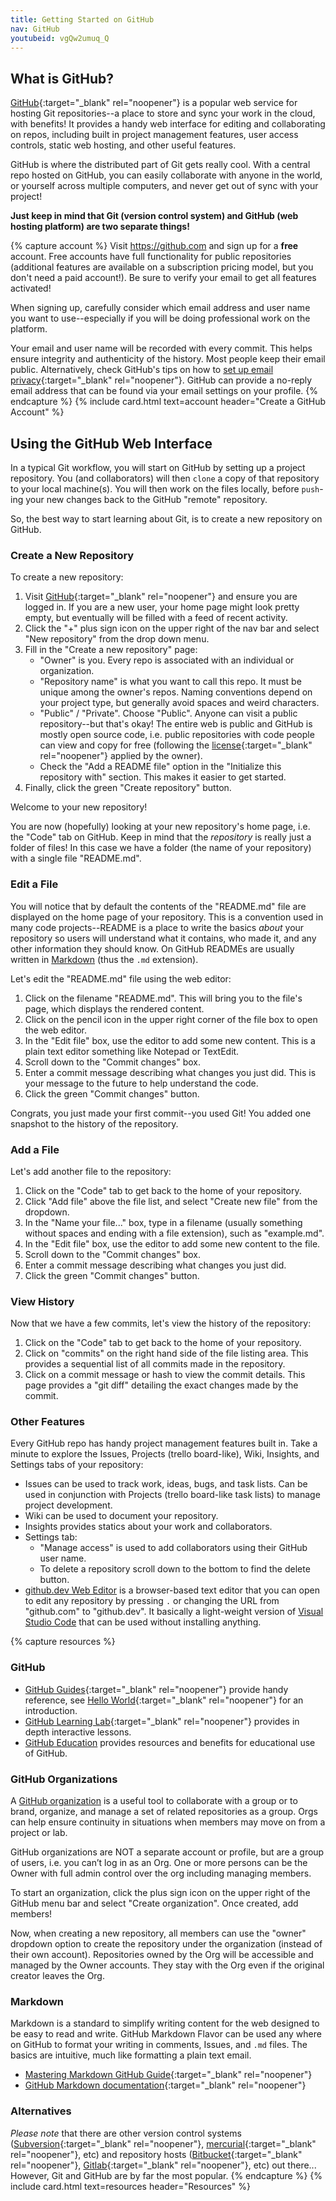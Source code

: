 ```yaml
---
title: Getting Started on GitHub
nav: GitHub
youtubeid: vgQw2umuq_Q
---
```


## What is GitHub?

<span class="term">[GitHub](https://github.com/){:target="_blank" rel="noopener"}</span> is a popular web service for hosting Git repositories--a place to store and sync your work in the cloud, with benefits!
It provides a handy web interface for editing and collaborating on repos, including built in project management features, user access controls, static web hosting, and other useful features.

GitHub is where the distributed part of Git gets really cool. 
With a central repo hosted on GitHub, you can easily collaborate with anyone in the world, or yourself across multiple computers, and never get out of sync with your project!

**Just keep in mind that Git (version control system) and GitHub (web hosting platform) are two separate things!**

{% capture account %}
Visit <https://github.com> and sign up for a **free** account. 
Free accounts have full functionality for public repositories (additional features are available on a subscription pricing model, but you don't need a paid account!).
Be sure to verify your email to get all features activated!

When signing up, carefully consider which email address and user name you want to use--especially if you will be doing professional work on the platform.

Your email and user name will be recorded with every commit.
This helps ensure integrity and authenticity of the history.
Most people keep their email public. 
Alternatively, check GitHub's tips on how to [set up email privacy](https://help.github.com/en/github/setting-up-and-managing-your-github-user-account/setting-your-commit-email-address#about-commit-email-addresses){:target="_blank" rel="noopener"}. 
GitHub can provide a no-reply email address that can be found via your email settings on your profile.
{% endcapture %}
{% include card.html text=account header="Create a GitHub Account" %}

## Using the GitHub Web Interface

In a typical Git workflow, you will start on GitHub by setting up a project repository. 
You (and collaborators) will then `clone` a copy of that repository to your local machine(s).
You will then work on the files locally, before `push`-ing your new changes back to the GitHub "remote" repository.

So, the best way to start learning about Git, is to create a new repository on GitHub.

### Create a New Repository

To create a new repository:

1. Visit [GitHub](https://github.com){:target="_blank" rel="noopener"} and ensure you are logged in. If you are a new user, your home page might look pretty empty, but eventually will be filled with a feed of recent activity.
2. Click the "+" plus sign icon on the upper right of the nav bar and select "New repository" from the drop down menu. 
3. Fill in the "Create a new repository" page:
    - "Owner" is you. Every repo is associated with an individual or organization.
    - "Repository name" is what you want to call this repo. It must be unique among the owner's repos. Naming conventions depend on your project type, but generally avoid spaces and weird characters.
    - "Public" / "Private". Choose "Public". Anyone can visit a public repository--but that's okay! The entire web is public and GitHub is mostly open source code, i.e. public repositories with code people can view and copy for free (following the [license](https://docs.github.com/en/free-pro-team@latest/github/creating-cloning-and-archiving-repositories/licensing-a-repository){:target="_blank" rel="noopener"} applied by the owner).
    - Check the "Add a README file" option in the "Initialize this repository with" section. This makes it easier to get started.
4. Finally, click the green "Create repository" button. 

Welcome to your new repository!

You are now (hopefully) looking at your new repository's home page, i.e. the "Code" tab on GitHub.
Keep in mind that the *repository* is really just a folder of files!
In this case we have a folder (the name of your repository) with a single file "README.md".

### Edit a File

You will notice that by default the contents of the "README.md" file are displayed on the home page of your repository. 
This is a convention used in many code projects--<span class="term">README</span> is a place to write the basics *about* your repository so users will understand what it contains, who made it, and any other information they should know. 
On GitHub READMEs are usually written in [Markdown](#markdown) (thus the `.md` extension). 

Let's edit the "README.md" file using the web editor:

1. Click on the filename "README.md". This will bring you to the file's page, which displays the rendered content.
2. Click on the pencil icon in the upper right corner of the file box to open the web editor.
3. In the "Edit file" box, use the editor to add some new content. This is a plain text editor something like Notepad or TextEdit.
4. Scroll down to the "Commit changes" box.
5. Enter a commit message describing what changes you just did. This is your message to the future to help understand the code.
6. Click the green "Commit changes" button.

Congrats, you just made your first commit--you used Git! 
You added one snapshot to the history of the repository.

### Add a File

Let's add another file to the repository:

1. Click on the "Code" tab to get back to the home of your repository.
2. Click "Add file" above the file list, and select "Create new file" from the dropdown.
3. In the "Name your file..." box, type in a filename (usually something without spaces and ending with a file extension), such as "example.md".
4. In the "Edit file" box, use the editor to add some new content to the file.
5. Scroll down to the "Commit changes" box.
6. Enter a commit message describing what changes you just did.
7. Click the green "Commit changes" button.

### View History

Now that we have a few commits, let's view the history of the repository:

1. Click on the "Code" tab to get back to the home of your repository.
2. Click on "commits" on the right hand side of the file listing area. This provides a sequential list of all commits made in the repository.
3. Click on a commit message or hash to view the commit details. This page provides a "git diff" detailing the exact changes made by the commit.

### Other Features

Every GitHub repo has handy project management features built in. 
Take a minute to explore the Issues, Projects (trello board-like), Wiki, Insights, and Settings tabs of your repository: 

- Issues can be used to track work, ideas, bugs, and task lists. Can be used in conjunction with Projects (trello board-like task lists) to manage project development.
- Wiki can be used to document your repository.
- Insights provides statics about your work and collaborators.
- Settings tab:
    - "Manage access" is used to add collaborators using their GitHub user name.
    - To delete a repository scroll down to the bottom to find the delete button.
- [github.dev Web Editor](https://docs.github.com/en/codespaces/the-githubdev-web-based-editor) is a browser-based text editor that you can open to edit any repository by pressing `.` or changing the URL from "github.com" to "github.dev". It basically a light-weight version of [Visual Studio Code](https://code.visualstudio.com/) that can be used without installing anything. 

{% capture resources %}
### GitHub

- [GitHub Guides](https://guides.github.com/){:target="_blank" rel="noopener"} provide handy reference, see [Hello World](https://guides.github.com/activities/hello-world/){:target="_blank" rel="noopener"} for an introduction.
- [GitHub Learning Lab](https://lab.github.com/){:target="_blank" rel="noopener"} provides in depth interactive lessons.
- [GitHub Education](https://education.github.com/) provides resources and benefits for educational use of GitHub.

### GitHub Organizations

A [GitHub organization](https://docs.github.com/en/organizations/collaborating-with-groups-in-organizations/about-organizations) is a useful tool to collaborate with a group or to brand, organize, and manage a set of related repositories as a group.
Orgs can help ensure continuity in situations when members may move on from a project or lab.

GitHub organizations are NOT a separate account or profile, but are a group of users, i.e. you can’t log in as an Org. 
One or more persons can be the Owner with full admin control over the org including managing members.

To start an organization, click the plus sign icon on the upper right of the GitHub menu bar and select "Create organization". 
Once created, add members!

Now, when creating a new repository, all members can use the "owner" dropdown option to create the repository under the organization (instead of their own account).
Repositories owned by the Org will be accessible and managed by the Owner accounts. 
They stay with the Org even if the original creator leaves the Org.

### Markdown 

Markdown is a standard to simplify writing content for the web designed to be easy to read and write. 
GitHub Markdown Flavor can be used any where on GitHub to format your writing in comments, Issues, and `.md` files.
The basics are intuitive, much like formatting a plain text email.

- [Mastering Markdown GitHub Guide](https://guides.github.com/features/mastering-markdown/){:target="_blank" rel="noopener"}
- [GitHub Markdown documentation](https://docs.github.com/en/free-pro-team@latest/github/writing-on-github/basic-writing-and-formatting-syntax){:target="_blank" rel="noopener"}

### Alternatives

*Please note* that there are other version control systems ([Subversion](https://subversion.apache.org/){:target="_blank" rel="noopener"}, [mercurial](https://www.mercurial-scm.org/){:target="_blank" rel="noopener"}, etc) and repository hosts ([Bitbucket](https://bitbucket.org/){:target="_blank" rel="noopener"}, [Gitlab](https://about.gitlab.com/gitlab-com/){:target="_blank" rel="noopener"}, etc) out there...
However, Git and GitHub are by far the most popular.
{% endcapture %}
{% include card.html text=resources header="Resources" %}
